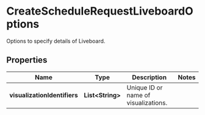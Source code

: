 

# CreateScheduleRequestLiveboardOptions

Options to specify details of Liveboard.

## Properties

| Name | Type | Description | Notes |
|------------ | ------------- | ------------- | -------------|
|**visualizationIdentifiers** | **List&lt;String&gt;** | Unique ID or name of visualizations. |  |



